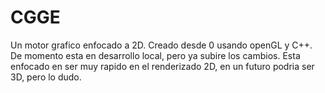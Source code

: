 # CGGE
Un motor grafico enfocado a 2D. Creado desde 0 usando openGL y C++.
De momento esta en desarrollo local, pero ya subire los cambios.
Esta enfocado en ser muy rapido en el renderizado 2D, en un futuro podria ser 3D, pero lo dudo.
